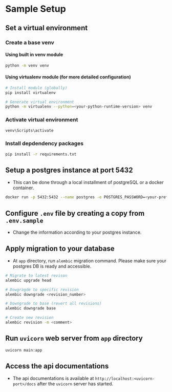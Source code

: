 # Sample Setup 
## Set a virtual environment
### Create a base venv
#### Using built in venv module
```bash
python -m venv venv
```
#### Using virtualenv module (for more detailed configuration)
```bash
# Install module (globally)
pip install virtualenv

# Generate virtual environment
python -m virtualenv --python=<your-python-runtime-version> venv 
```

### Activate virtual environment
```bash
venv\Scripts\activate
```
### Install depdendency packages
```bash
pip install -r requirements.txt
```

## Setup a postgres instance at port 5432 
- This can be done through a local installment of postgreSQL or a docker container.
```bash
docker run -p 5432:5432 --name postgres -e POSTGRES_PASSWORD=<your-preferred-one> -d postgres:<your-preferred-version>
```
## Configure `.env` file by creating a copy from `.env.sample`
- Change the information according to your postgres instance.
## Apply migration to your database
- At `app` directory, run `alembic` migration command. Please make sure your postgres DB is ready and accessible.
```bash
# Migrate to latest revison
alembic upgrade head

# Dowgragde to specific revision
alembic downgrade <revision_number>

# Downgrade to base (revert all revisions)
alembic downgrade base

# Create new revision
alembic revision -m <comment>
```
## Run `uvicorn` web server from `app` directory
```bash
uvicorn main:app
```
## Access the api documentations
- The api documentations is available at `http://localhost:<uvicorn-port>/docs` after the `uvicorn` server has started.
